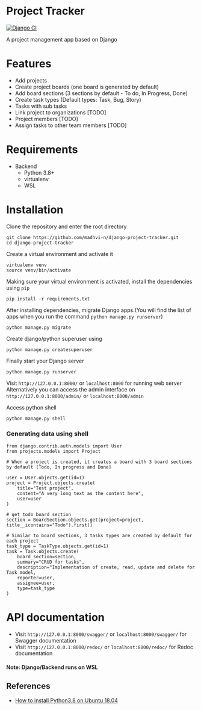 # Project Tracker
[![Django CI](https://github.com/madhvi-n/django-project-tracker/actions/workflows/django.yml/badge.svg)](https://github.com/madhvi-n/django-project-tracker/actions/workflows/django.yml)


A project management app based on Django

# Features
- Add projects
- Create project boards (one board is generated by default)
- Add board sections (3 sections by default - To do, In Progress, Done)
- Create task types (Default types: Task, Bug, Story)
- Tasks with sub tasks
- Link project to organizations [TODO]
- Project members [TODO]
- Assign tasks to other team members [TODO]


# Requirements
- Backend
    - Python 3.8+
    - virtualenv
    - WSL


# Installation

Clone the repository and enter the root directory
```
git clone https://github.com/madhvi-n/django-project-tracker.git
cd django-project-tracker
```


Create a virtual environment and activate it
```
virtualenv venv
source venv/bin/activate
```

Making sure your virtual environment is activated, install the dependencies using `pip`
```
pip install -r requirements.txt
```

After installing dependencies, migrate Django apps.(You will find the list of apps when you run the command `python manage.py runserver`)
```
python manage.py migrate
```

Create django/python superuser using
```
python manage.py createsuperuser
```

Finally start your Django server
```
python manage.py runserver
```

Visit `http://127.0.0.1:8000/` or `localhost:8000` for running web server
Alternatively you can access the admin interface on `http://127.0.0.1:8000/admin/` or `localhost:8000/admin`

Access python shell
```
python manage.py shell
```


### Generating data using shell
```
from django.contrib.auth.models import User
from projects.models import Project

# When a project is created, it creates a board with 3 board sections by default [Todo, In progress and Done]

user = User.objects.get(id=1)
project = Project.objects.create(
    title="Test project",
    content="A very long text as the content here",
    user=user
)

# get todo board section
section = BoardSection.objects.get(project=project, title__icontains="Todo").first()

# Similar to board sections, 3 tasks types are created by default for each project
task_type = TaskType.objects.get(id=1)
task = Task.objects.create(
    board_section=section,
    summary="CRUD for tasks",
    description="Implementation of create, read, update and delete for Task model,
    reporter=user,
    assignee=user,
    type=task_type
)

```

# API documentation
- Visit `http://127.0.0.1:8000/swagger/` or `localhost:8000/swagger/` for Swagger documentation
- Visit `http://127.0.0.1:8000/redoc/` or `localhost:8000/redoc/` for Redoc documentation



#### Note: Django/Backend runs on WSL



## References

- [How to install Python3.8 on Ubuntu 18.04](https://linuxize.com/post/how-to-install-python-3-8-on-ubuntu-18-04/)
